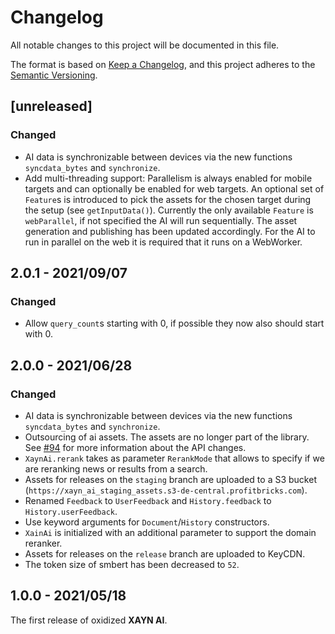 # Changelog

All notable changes to this project will be documented in this file.

The format is based on [Keep a Changelog](https://keepachangelog.com/en/1.0.0/), and this project adheres to the [Semantic Versioning](http://semver.org/spec/v2.0.0.html).

## [unreleased]

### Changed

- AI data is synchronizable between devices via the new functions `syncdata_bytes` and `synchronize`.
- Add multi-threading support: Parallelism is always enabled for mobile targets and can optionally be enabled for web targets. An optional set of `Feature`s is introduced to pick the assets for the chosen target during the setup (see `getInputData()`). Currently the only available `Feature` is `webParallel`, if not specified the AI will run  sequentially. The asset generation and publishing has been updated accordingly. For the AI to run in parallel on the web it is required that it runs on a WebWorker.

## 2.0.1 - 2021/09/07

### Changed

- Allow `query_count`s starting with 0, if possible they now also should start with 0.

## 2.0.0 - 2021/06/28

### Changed

- AI data is synchronizable between devices via the new functions `syncdata_bytes` and `synchronize`.
- Outsourcing of ai assets. The assets are no longer part of the library. See [#94](https://github.com/xaynetwork/xayn_ai/pull/94) for more information about the API changes.
- `XaynAi.rerank` takes as parameter `RerankMode` that allows to specify if we are reranking news or results from a search.
- Assets for releases on the `staging` branch are uploaded to a S3 bucket (`https://xayn_ai_staging_assets.s3-de-central.profitbricks.com`).
- Renamed `Feedback` to `UserFeedback` and `History.feedback` to `History.userFeedback`.
- Use keyword arguments for `Document`/`History` constructors.
- `XainAi` is initialized with an additional parameter to support the domain reranker.
- Assets for releases on the `release` branch are uploaded to KeyCDN.
- The token size of smbert has been decreased to `52`.

## 1.0.0 - 2021/05/18

The first release of oxidized **XAYN AI**.
